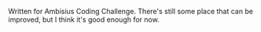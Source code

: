 Written for Ambisius Coding Challenge.
There's still some place that can be improved, but I think it's good enough for now.
